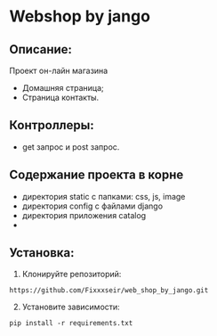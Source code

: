 # Webshop by jango
##  Описание:
Проект он-лайн магазина
- Домашняя страница;
- Страница контакты.

## Контроллеры:
- get запрос и post запрос.

## Содержание проекта в корне
- директория static с папками: css, js, image
- директория config с файлами django
- директория приложения catalog 
- 

## Установка:
1. Клонируйте репозиторий:
```
https://github.com/Fixxxseir/web_shop_by_jango.git
```
2. Установите зависимости:
```
pip install -r requirements.txt
```
